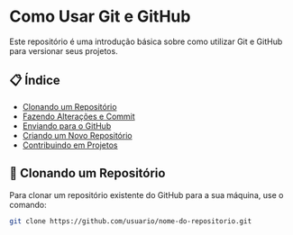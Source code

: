 # Como Usar Git e GitHub

Este repositório é uma introdução básica sobre como utilizar Git e GitHub para versionar seus projetos.

## 📋 Índice

- [Clonando um Repositório](#clonando-um-repositório)
- [Fazendo Alterações e Commit](#fazendo-alterações-e-commit)
- [Enviando para o GitHub](#enviando-para-o-github)
- [Criando um Novo Repositório](#criando-um-novo-repositório)
- [Contribuindo em Projetos](#contribuindo-em-projetos)

## 📂 Clonando um Repositório

Para clonar um repositório existente do GitHub para a sua máquina, use o comando:

```bash
git clone https://github.com/usuario/nome-do-repositorio.git
